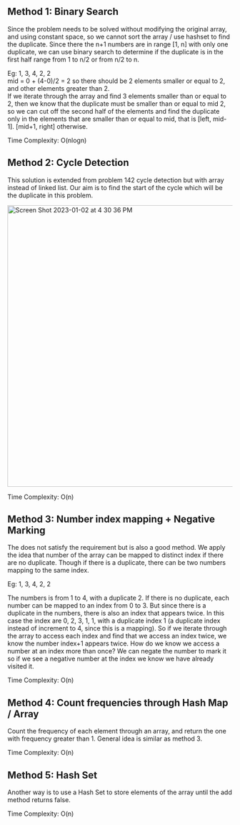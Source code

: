 ## Method 1: Binary Search

Since the problem needs to be solved without modifying the original array, and using constant space, so we cannot sort the array / use hashset to find the duplicate. Since there the n+1 numbers are in range [1, n] with only one duplicate, we can use binary search to determine if the duplicate is in the first
half range from 1 to n/2 or from n/2 to n.

Eg: 1, 3, 4, 2, 2 </br>
mid = 0 + (4-0)/2 = 2 so there should be 2 elements smaller or equal to 2, and other elements greater than 2. </br>
If we iterate through the array and find 3 elements smaller than or equal to 2, then we know that the duplicate must be smaller than or equal to mid 2, so we can cut off the second half of the elements and find the duplicate only in the elements that are smaller than or equal to mid, that is [left, mid-1]. [mid+1, right] otherwise.

Time Complexity: O(nlogn)

## Method 2: Cycle Detection

This solution is extended from problem 142 cycle detection but with array instead of linked list. Our aim is to find the start of the cycle which will be the duplicate in this problem.

<img width="630" alt="Screen Shot 2023-01-02 at 4 30 36 PM" src="https://user-images.githubusercontent.com/106039830/210282454-9cffe875-3cd4-4e8a-9e9e-5d947038471b.png">

Time Complexity: O(n)

## Method 3: Number index mapping + Negative Marking 

The does not satisfy the requirement but is also a good method. We apply the idea that number of the array can be mapped to distinct index if there are no duplicate. Though if there is a duplicate, there can be two numbers mapping to the same index.

Eg: 1, 3, 4, 2, 2 </br>

The numbers is from 1 to 4, with a duplicate 2. If there is no duplicate, each number can be mapped to an index from 0 to 3. But since there is a duplicate in the numbers, there is also an index that appears twice. In this case the index are 0, 2, 3, 1, 1, with a duplicate index 1 (a duplicate index instead of increment to 4, since this is a mapping). So if we iterate through the array to access each index and find that we access an index twice, we know the number index+1 appears twice. How do we know we access a number at an index more than once? We can negate the number to mark it so if we see a negative number at the index we know we have already visited it.

Time Complexity: O(n)

## Method 4: Count frequencies through Hash Map / Array
Count the frequency of each element through an array, and return the one with frequency greater than 1. General idea is similar as method 3.

Time Complexity: O(n)

## Method 5: Hash Set
Another way is to use a Hash Set to store elements of the array until the add method returns false.

Time Complexity: O(n)
